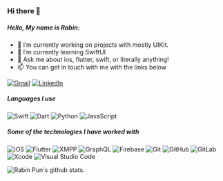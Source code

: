 ### Hi there 👋

##### Hello, My name is Rabin:


- 🔭 I’m currently working on projects with mostly UIKit.
- 🌱 I’m currently learning SwiftUI
- :speech_balloon: Ask me about ios, flutter, swift, or literally anything!
- :mailbox: You can get in touch with me with the links below

[![Gmail](https://img.shields.io/badge/-GMAIL-D14836?style=for-the-badge&logo=gmail&logoColor=white)](mailto:rabinpun49@gmail.com)
[![LinkedIn](https://img.shields.io/badge/-LINKEDIN-0077B5?style=for-the-badge&logo=linkedin&logoColor=white)](https://www.linkedin.com/in/er-rabin-pun-671ba7157/)

##### Languages I use

![Swift](https://img.shields.io/badge/-Swift-000000?style=flat&logo=swift)
![Dart](https://img.shields.io/badge/-Dart-FFFFFF?style=flat&logo=dart&logoColor=47CEF3)
![Python](https://img.shields.io/badge/-Python-000000?style=flat&logo=python&logoColor=FFF000)
![JavaScript](https://img.shields.io/badge/-JavaScript-323330?style=flat&logo=javascript)

##### Some of the technologies I have worked with

![iOS](https://img.shields.io/badge/-ios-000000?style=flat&logo=apple&logoColor=FFFFFF)
![Flutter](https://img.shields.io/badge/-Flutter-FFFFFF?style=flat&logo=flutter&logoColor=47CEF3)
![XMPP](https://img.shields.io/badge/-XMPP-FFFFFF?style=flat&logo=xmpp&logoColor=ADF43F&color=0BBBBB)
![GraphQL](https://img.shields.io/badge/-GraphQL-E10098?style=flat&logo=graphql&logoColor=FFFFFF)
![Firebase](https://img.shields.io/badge/-Firebase-FFCA28?style=flat&logo=firebase&logoColor=222222)
![Git](https://img.shields.io/badge/-Git-F05032?style=flat&logo=git&logoColor=FFFFFF)
![GitHub](https://img.shields.io/badge/-GitHub-181717?style=flat&logo=github&logoColor=FFFFFF)
![GitLab](https://img.shields.io/badge/-GitLab-222222?style=flat&logo=GitLab&logoColor=FCC624)
![Xcode](https://img.shields.io/badge/-Xcode-FFFFFF?style=flat&logo=xcode&logoColor=18a8ed)
![Visual Studio Code](https://img.shields.io/badge/-VSCode-FFFFFF?style=flat&logo=visual-studio-code&logoColor=24acf2)

![Rabin Pun's github stats.](https://github-readme-stats.vercel.app/api?username=rabinpun)


